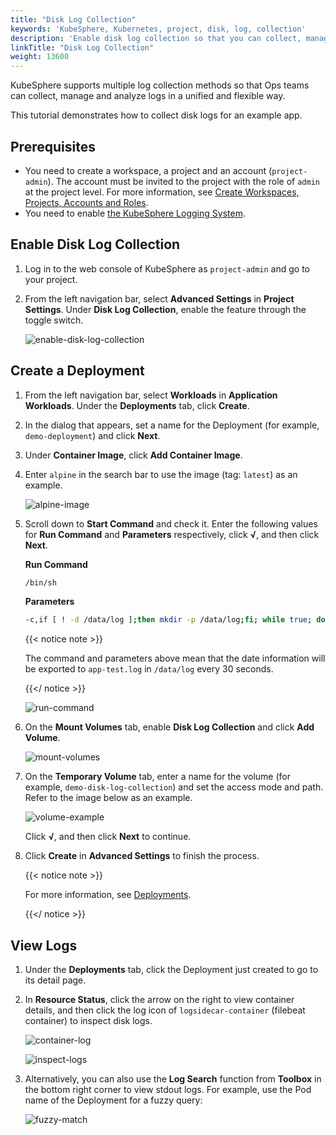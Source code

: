 ```yaml
---
title: "Disk Log Collection"
keywords: 'KubeSphere, Kubernetes, project, disk, log, collection'
description: 'Enable disk log collection so that you can collect, manage and analyze logs in a unified way.'
linkTitle: "Disk Log Collection"
weight: 13600
---
```


KubeSphere supports multiple log collection methods so that Ops teams can collect, manage and analyze logs in a unified and flexible way.

This tutorial demonstrates how to collect disk logs for an example app.

## Prerequisites

- You need to create a workspace, a project and an account (`project-admin`). The account must be invited to the project with the role of `admin` at the project level. For more information, see [Create Workspaces, Projects, Accounts and Roles](../../quick-start/create-workspace-and-project/).
- You need to enable [the KubeSphere Logging System](../../pluggable-components/logging/).

## Enable Disk Log Collection

1. Log in to the web console of KubeSphere as `project-admin` and go to your project.

2. From the left navigation bar, select **Advanced Settings** in **Project Settings**. Under **Disk Log Collection**, enable the feature through the toggle switch.

   ![enable-disk-log-collection](/images/docs/project-administration/disk-log-collection/enable-disk-log-collection.png)

## Create a Deployment

1. From the left navigation bar, select **Workloads** in **Application Workloads**. Under the **Deployments** tab,  click **Create**.

2. In the dialog that appears, set a name for the Deployment (for example, `demo-deployment`) and click **Next**.

3. Under **Container Image**, click **Add Container Image**.

4. Enter `alpine` in the search bar to use the image (tag: `latest`) as an example.

   ![alpine-image](/images/docs/project-administration/disk-log-collection/alpine-image.png)

5. Scroll down to **Start Command** and check it. Enter the following values for **Run Command** and **Parameters** respectively, click **√**, and then click **Next**.

   **Run Command**

   ```bash
   /bin/sh
   ```

   **Parameters**

   ```bash
   -c,if [ ! -d /data/log ];then mkdir -p /data/log;fi; while true; do date >> /data/log/app-test.log; sleep 30;done
   ```

   {{< notice note >}}

   The command and parameters above mean that the date information will be exported to `app-test.log` in `/data/log` every 30 seconds.

   {{</ notice >}} 

   ![run-command](/images/docs/project-administration/disk-log-collection/run-command.png)

6. On the **Mount Volumes** tab, enable **Disk Log Collection** and click **Add Volume**.

   ![mount-volumes](/images/docs/project-administration/disk-log-collection/mount-volumes.png)
   
7. On the **Temporary Volume** tab, enter a name for the volume (for example, `demo-disk-log-collection`) and set the access mode and path. Refer to the image below as an example.

   ![volume-example](/images/docs/project-administration/disk-log-collection/volume-example.png)

   Click **√**, and then click **Next** to continue.

8. Click **Create** in **Advanced Settings** to finish the process.

   {{< notice note >}}

   For more information, see [Deployments](../../project-user-guide/application-workloads/deployments/).

   {{</ notice >}} 

## View Logs

1. Under the **Deployments** tab, click the Deployment just created to go to its detail page.

2. In **Resource Status**, click the arrow on the right to view container details, and then click the log icon of `logsidecar-container` (filebeat container) to inspect disk logs.

   ![container-log](/images/docs/project-administration/disk-log-collection/container-log.png)

   ![inspect-logs](/images/docs/project-administration/disk-log-collection/inspect-logs.png)

3. Alternatively, you can also use the **Log Search** function from **Toolbox** in the bottom right corner to view stdout logs. For example, use the Pod name of the Deployment for a fuzzy query:

   ![fuzzy-match](/images/docs/project-administration/disk-log-collection/fuzzy-match.png)

